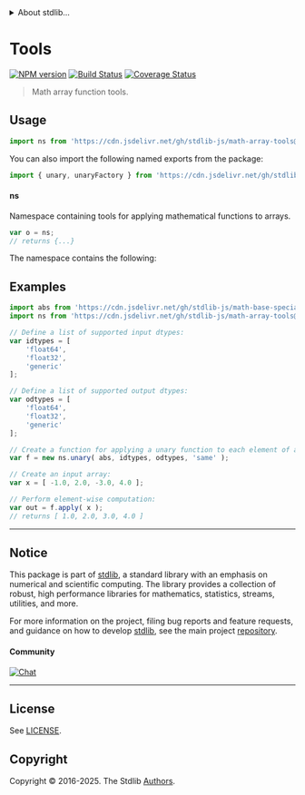 <!--

@license Apache-2.0

Copyright (c) 2025 The Stdlib Authors.

Licensed under the Apache License, Version 2.0 (the "License");
you may not use this file except in compliance with the License.
You may obtain a copy of the License at

   http://www.apache.org/licenses/LICENSE-2.0

Unless required by applicable law or agreed to in writing, software
distributed under the License is distributed on an "AS IS" BASIS,
WITHOUT WARRANTIES OR CONDITIONS OF ANY KIND, either express or implied.
See the License for the specific language governing permissions and
limitations under the License.

-->


<details>
  <summary>
    About stdlib...
  </summary>
  <p>We believe in a future in which the web is a preferred environment for numerical computation. To help realize this future, we've built stdlib. stdlib is a standard library, with an emphasis on numerical and scientific computation, written in JavaScript (and C) for execution in browsers and in Node.js.</p>
  <p>The library is fully decomposable, being architected in such a way that you can swap out and mix and match APIs and functionality to cater to your exact preferences and use cases.</p>
  <p>When you use stdlib, you can be absolutely certain that you are using the most thorough, rigorous, well-written, studied, documented, tested, measured, and high-quality code out there.</p>
  <p>To join us in bringing numerical computing to the web, get started by checking us out on <a href="https://github.com/stdlib-js/stdlib">GitHub</a>, and please consider <a href="https://opencollective.com/stdlib">financially supporting stdlib</a>. We greatly appreciate your continued support!</p>
</details>

# Tools

[![NPM version][npm-image]][npm-url] [![Build Status][test-image]][test-url] [![Coverage Status][coverage-image]][coverage-url] <!-- [![dependencies][dependencies-image]][dependencies-url] -->

> Math array function tools.



<section class="usage">

## Usage

```javascript
import ns from 'https://cdn.jsdelivr.net/gh/stdlib-js/math-array-tools@deno/mod.js';
```

You can also import the following named exports from the package:

```javascript
import { unary, unaryFactory } from 'https://cdn.jsdelivr.net/gh/stdlib-js/math-array-tools@deno/mod.js';
```

#### ns

Namespace containing tools for applying mathematical functions to arrays.

```javascript
var o = ns;
// returns {...}
```

The namespace contains the following:

<!-- <toc pattern="*"> -->

<div class="namespace-toc">

</div>

<!-- </toc> -->

</section>

<!-- /.usage -->

<section class="examples">

## Examples

<!-- eslint no-undef: "error" -->

```javascript
import abs from 'https://cdn.jsdelivr.net/gh/stdlib-js/math-base-special-abs@deno/mod.js';
import ns from 'https://cdn.jsdelivr.net/gh/stdlib-js/math-array-tools@deno/mod.js';

// Define a list of supported input dtypes:
var idtypes = [
    'float64',
    'float32',
    'generic'
];

// Define a list of supported output dtypes:
var odtypes = [
    'float64',
    'float32',
    'generic'
];

// Create a function for applying a unary function to each element of an array:
var f = new ns.unary( abs, idtypes, odtypes, 'same' );

// Create an input array:
var x = [ -1.0, 2.0, -3.0, 4.0 ];

// Perform element-wise computation:
var out = f.apply( x );
// returns [ 1.0, 2.0, 3.0, 4.0 ]
```

</section>

<!-- /.examples -->

<!-- Section for related `stdlib` packages. Do not manually edit this section, as it is automatically populated. -->

<section class="related">

</section>

<!-- /.related -->

<!-- Section for all links. Make sure to keep an empty line after the `section` element and another before the `/section` close. -->


<section class="main-repo" >

* * *

## Notice

This package is part of [stdlib][stdlib], a standard library with an emphasis on numerical and scientific computing. The library provides a collection of robust, high performance libraries for mathematics, statistics, streams, utilities, and more.

For more information on the project, filing bug reports and feature requests, and guidance on how to develop [stdlib][stdlib], see the main project [repository][stdlib].

#### Community

[![Chat][chat-image]][chat-url]

---

## License

See [LICENSE][stdlib-license].


## Copyright

Copyright &copy; 2016-2025. The Stdlib [Authors][stdlib-authors].

</section>

<!-- /.stdlib -->

<!-- Section for all links. Make sure to keep an empty line after the `section` element and another before the `/section` close. -->

<section class="links">

[npm-image]: http://img.shields.io/npm/v/@stdlib/math-array-tools.svg
[npm-url]: https://npmjs.org/package/@stdlib/math-array-tools

[test-image]: https://github.com/stdlib-js/math-array-tools/actions/workflows/test.yml/badge.svg?branch=main
[test-url]: https://github.com/stdlib-js/math-array-tools/actions/workflows/test.yml?query=branch:main

[coverage-image]: https://img.shields.io/codecov/c/github/stdlib-js/math-array-tools/main.svg
[coverage-url]: https://codecov.io/github/stdlib-js/math-array-tools?branch=main

<!--

[dependencies-image]: https://img.shields.io/david/stdlib-js/math-array-tools.svg
[dependencies-url]: https://david-dm.org/stdlib-js/math-array-tools/main

-->

[chat-image]: https://img.shields.io/gitter/room/stdlib-js/stdlib.svg
[chat-url]: https://app.gitter.im/#/room/#stdlib-js_stdlib:gitter.im

[stdlib]: https://github.com/stdlib-js/stdlib

[stdlib-authors]: https://github.com/stdlib-js/stdlib/graphs/contributors

[umd]: https://github.com/umdjs/umd
[es-module]: https://developer.mozilla.org/en-US/docs/Web/JavaScript/Guide/Modules

[deno-url]: https://github.com/stdlib-js/math-array-tools/tree/deno
[deno-readme]: https://github.com/stdlib-js/math-array-tools/blob/deno/README.md
[umd-url]: https://github.com/stdlib-js/math-array-tools/tree/umd
[umd-readme]: https://github.com/stdlib-js/math-array-tools/blob/umd/README.md
[esm-url]: https://github.com/stdlib-js/math-array-tools/tree/esm
[esm-readme]: https://github.com/stdlib-js/math-array-tools/blob/esm/README.md
[branches-url]: https://github.com/stdlib-js/math-array-tools/blob/main/branches.md

[stdlib-license]: https://raw.githubusercontent.com/stdlib-js/math-array-tools/main/LICENSE

<!-- <toc-links> -->

<!-- </toc-links> -->

</section>

<!-- /.links -->
